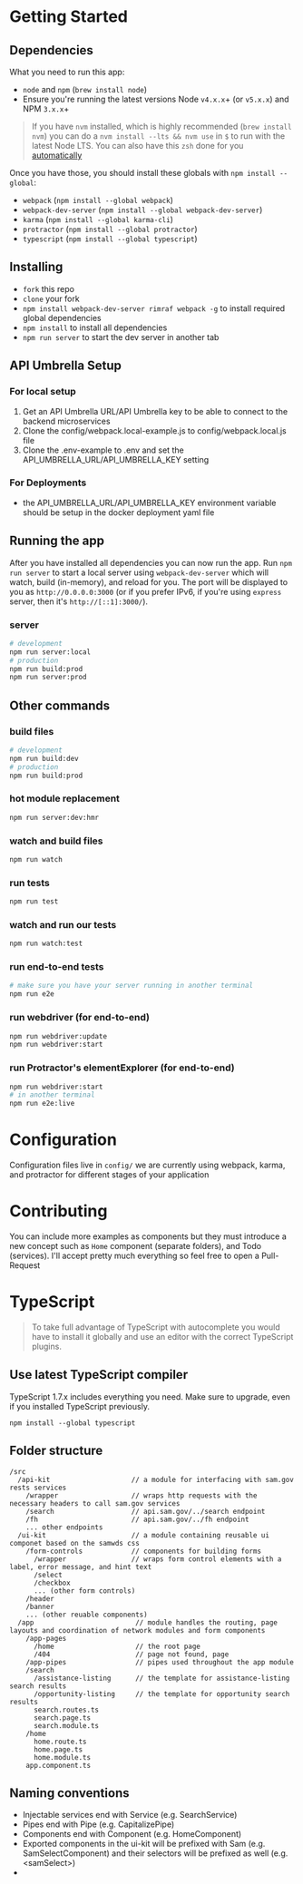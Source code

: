 

# Getting Started
## Dependencies
What you need to run this app:
* `node` and `npm` (`brew install node`)
* Ensure you're running the latest versions Node `v4.x.x`+ (or `v5.x.x`) and NPM `3.x.x`+

> If you have `nvm` installed, which is highly recommended (`brew install nvm`) you can do a `nvm install --lts && nvm use` in `$` to run with the latest Node LTS. You can also have this `zsh` done for you [automatically](https://github.com/creationix/nvm#calling-nvm-use-automatically-in-a-directory-with-a-nvmrc-file) 

Once you have those, you should install these globals with `npm install --global`:
* `webpack` (`npm install --global webpack`)
* `webpack-dev-server` (`npm install --global webpack-dev-server`)
* `karma` (`npm install --global karma-cli`)
* `protractor` (`npm install --global protractor`)
* `typescript` (`npm install --global typescript`)

## Installing
* `fork` this repo
* `clone` your fork
* `npm install webpack-dev-server rimraf webpack -g` to install required global dependencies
* `npm install` to install all dependencies
* `npm run server` to start the dev server in another tab

## API Umbrella Setup

### For local setup 
1. Get an API Umbrella URL/API Umbrella key to be able to connect to the backend microservices
1. Clone the config/webpack.local-example.js to config/webpack.local.js file
1. Clone the .env-example to .env and set the API_UMBRELLA_URL/API_UMBRELLA_KEY setting

### For Deployments
- the API_UMBRELLA_URL/API_UMBRELLA_KEY environment variable should be setup in the docker deployment yaml file

## Running the app
After you have installed all dependencies you can now run the app. Run `npm run server` to start a local server using `webpack-dev-server` which will watch, build (in-memory), and reload for you. The port will be displayed to you as `http://0.0.0.0:3000` (or if you prefer IPv6, if you're using `express` server, then it's `http://[::1]:3000/`).

### server
```bash
# development
npm run server:local
# production
npm run build:prod
npm run server:prod
```

## Other commands

### build files
```bash
# development
npm run build:dev
# production
npm run build:prod
```

### hot module replacement
```bash
npm run server:dev:hmr
```

### watch and build files
```bash
npm run watch
```

### run tests
```bash
npm run test
```

### watch and run our tests
```bash
npm run watch:test
```

### run end-to-end tests
```bash
# make sure you have your server running in another terminal
npm run e2e
```

### run webdriver (for end-to-end)
```bash
npm run webdriver:update
npm run webdriver:start
```

### run Protractor's elementExplorer (for end-to-end)
```bash
npm run webdriver:start
# in another terminal
npm run e2e:live
```

# Configuration
Configuration files live in `config/` we are currently using webpack, karma, and protractor for different stages of your application

# Contributing
You can include more examples as components but they must introduce a new concept such as `Home` component (separate folders), and Todo (services). I'll accept pretty much everything so feel free to open a Pull-Request

# TypeScript
> To take full advantage of TypeScript with autocomplete you would have to install it globally and use an editor with the correct TypeScript plugins.

## Use latest TypeScript compiler
TypeScript 1.7.x includes everything you need. Make sure to upgrade, even if you installed TypeScript previously.

```
npm install --global typescript
```

## Folder structure

```
/src
  /api-kit                    // a module for interfacing with sam.gov rests services
    /wrapper                  // wraps http requests with the necessary headers to call sam.gov services
    /search                   // api.sam.gov/../search endpoint
    /fh                       // api.sam.gov/../fh endpoint
    ... other endpoints
  /ui-kit                     // a module containing reusable ui componet based on the samwds css
    /form-controls            // components for building forms
      /wrapper                // wraps form control elements with a label, error message, and hint text
      /select
      /checkbox
      ... (other form controls)
    /header
    /banner
    ... (other reuable components)
  /app                         // module handles the routing, page layouts and coordination of network modules and form components
    /app-pages
      /home                    // the root page
      /404                     // page not found, page
    /app-pipes                 // pipes used throughout the app module    
    /search
      /assistance-listing      // the template for assistance-listing search results
      /opportunity-listing     // the template for opportunity search results
      search.routes.ts
      search.page.ts
      search.module.ts
    /home
      home.route.ts
      home.page.ts
      home.module.ts
    app.component.ts
```

## Naming conventions

- Injectable services end with Service (e.g. SearchService)
- Pipes end with Pipe (e.g. CapitalizePipe)
- Components end with Component (e.g. HomeComponent)
- Exported components in the ui-kit will be prefixed with Sam (e.g. SamSelectComponent) and their selectors will be prefixed as well (e.g. \<samSelect>)
- 



